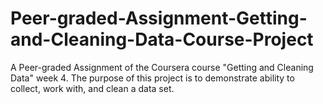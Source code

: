 # Peer-graded-Assignment-Getting-and-Cleaning-Data-Course-Project
A Peer-graded Assignment of the Coursera course "Getting and Cleaning Data" week 4. The purpose of this project is to demonstrate ability to collect, work with, and clean a data set.
